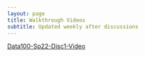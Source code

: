 ```yaml
---
layout: page
title: Walkthrough Videos 
subtitle: Updated weekly after discussions
---
```


[Data100-Sp22-Disc1-Video](https://youtu.be/NwDdzBxvQRI)

